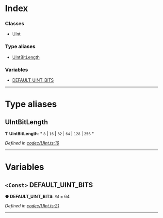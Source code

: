 

# Index

### Classes

* [UInt](../classes/_codec_uint_.uint.md)

### Type aliases

* [UIntBitLength](_codec_uint_.md#uintbitlength)

### Variables

* [DEFAULT_UINT_BITS](_codec_uint_.md#default_uint_bits)

---

# Type aliases

<a id="uintbitlength"></a>

##  UIntBitLength

**Ƭ UIntBitLength**: * `8` &#124; `16` &#124; `32` &#124; `64` &#124; `128` &#124; `256`
*

*Defined in [codec/UInt.ts:19](https://github.com/polkadot-js/api/blob/c026ecb/packages/types/src/codec/UInt.ts#L19)*

___

# Variables

<a id="default_uint_bits"></a>

## `<Const>` DEFAULT_UINT_BITS

**● DEFAULT_UINT_BITS**: *`64`* = 64

*Defined in [codec/UInt.ts:21](https://github.com/polkadot-js/api/blob/c026ecb/packages/types/src/codec/UInt.ts#L21)*

___


